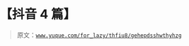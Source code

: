 # 【抖音 4 篇】

> 原文：[`www.yuque.com/for_lazy/thfiu8/gehepdsshwthyhzg`](https://www.yuque.com/for_lazy/thfiu8/gehepdsshwthyhzg)



